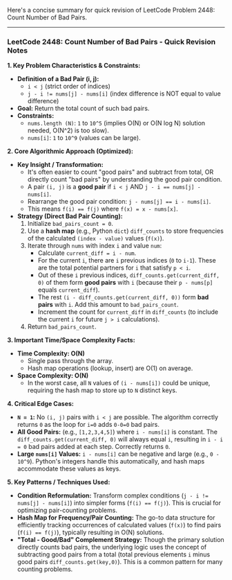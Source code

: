Here's a concise summary for quick revision of LeetCode Problem 2448: Count Number of Bad Pairs.

---

### LeetCode 2448: Count Number of Bad Pairs - Quick Revision Notes

**1. Key Problem Characteristics & Constraints:**
*   **Definition of a Bad Pair (i, j):**
    *   `i < j` (strict order of indices)
    *   `j - i != nums[j] - nums[i]` (index difference is NOT equal to value difference)
*   **Goal:** Return the total count of such bad pairs.
*   **Constraints:**
    *   `nums.length (N)`: `1` to `10^5` (implies O(N) or O(N log N) solution needed, O(N^2) is too slow).
    *   `nums[i]`: `1` to `10^9` (values can be large).

**2. Core Algorithmic Approach (Optimized):**
*   **Key Insight / Transformation:**
    *   It's often easier to count "good pairs" and subtract from total, OR directly count "bad pairs" by understanding the good pair condition.
    *   A pair `(i, j)` is a **good pair** if `i < j` AND `j - i == nums[j] - nums[i]`.
    *   Rearrange the good pair condition: `j - nums[j] == i - nums[i]`.
    *   This means `f(i) == f(j)` where `f(x) = x - nums[x]`.
*   **Strategy (Direct Bad Pair Counting):**
    1.  Initialize `bad_pairs_count = 0`.
    2.  Use a **hash map** (e.g., Python `dict`) `diff_counts` to store frequencies of the calculated `(index - value)` values (`f(x)`).
    3.  Iterate through `nums` with index `i` and value `num`:
        *   Calculate `current_diff = i - num`.
        *   For the current `i`, there are `i` previous indices (`0` to `i-1`). These are the total potential partners for `i` that satisfy `p < i`.
        *   Out of these `i` previous indices, `diff_counts.get(current_diff, 0)` of them form **good pairs** with `i` (because their `p - nums[p]` equals `current_diff`).
        *   The rest `(i - diff_counts.get(current_diff, 0))` form **bad pairs** with `i`. Add this amount to `bad_pairs_count`.
        *   Increment the count for `current_diff` in `diff_counts` (to include the current `i` for future `j > i` calculations).
    4.  Return `bad_pairs_count`.

**3. Important Time/Space Complexity Facts:**
*   **Time Complexity: O(N)**
    *   Single pass through the array.
    *   Hash map operations (lookup, insert) are O(1) on average.
*   **Space Complexity: O(N)**
    *   In the worst case, all `N` values of `(i - nums[i])` could be unique, requiring the hash map to store up to `N` distinct keys.

**4. Critical Edge Cases:**
*   **`N = 1`:** No `(i, j)` pairs with `i < j` are possible. The algorithm correctly returns `0` as the loop for `i=0` adds `0-0=0` bad pairs.
*   **All Good Pairs:** (e.g., `[1,2,3,4,5]`) where `i - nums[i]` is constant. The `diff_counts.get(current_diff, 0)` will always equal `i`, resulting in `i - i = 0` bad pairs added at each step. Correctly returns `0`.
*   **Large `nums[i]` Values:** `i - nums[i]` can be negative and large (e.g., `0 - 10^9`). Python's integers handle this automatically, and hash maps accommodate these values as keys.

**5. Key Patterns / Techniques Used:**
*   **Condition Reformulation:** Transform complex conditions (`j - i != nums[j] - nums[i]`) into simpler forms (`f(i) == f(j)`). This is crucial for optimizing pair-counting problems.
*   **Hash Map for Frequency/Pair Counting:** The go-to data structure for efficiently tracking occurrences of calculated values (`f(x)`) to find pairs (`f(i) == f(j)`), typically resulting in O(N) solutions.
*   **"Total - Good/Bad" Complement Strategy:** Though the primary solution directly counts bad pairs, the underlying logic uses the concept of subtracting good pairs from a total (total previous elements `i` minus good pairs `diff_counts.get(key,0)`). This is a common pattern for many counting problems.